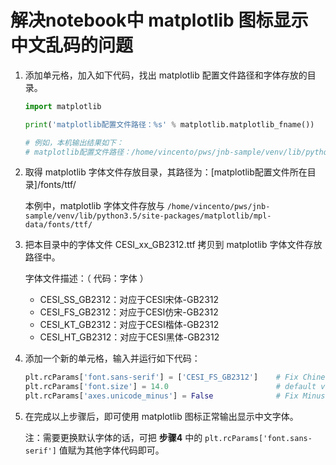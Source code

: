 # 解决notebook中 matplotlib 图标显示中文乱码的问题

1. 添加单元格，加入如下代码，找出 matplotlib 配置文件路径和字体存放的目录。

    ```Python
    import matplotlib

    print('matplotlib配置文件路径：%s' % matplotlib.matplotlib_fname())

    # 例如，本机输出结果如下：
    # matplotlib配置文件路径：/home/vincento/pws/jnb-sample/venv/lib/python3.5/site-packages/matplotlib/mpl-data/matplotlibrc
    ```

2. 取得 matplotlib 字体文件存放目录，其路径为：[matplotlib配置文件所在目录]/fonts/ttf/

    本例中，matplotlib 字体文件存放与 `/home/vincento/pws/jnb-sample/venv/lib/python3.5/site-packages/matplotlib/mpl-data/fonts/ttf/`

3. 把本目录中的字体文件 CESI_xx_GB2312.ttf 拷贝到 matplotlib 字体文件存放路径中。

    字体文件描述：（ 代码：字体 ）

    - CESI_SS_GB2312：对应于CESI宋体-GB2312
    - CESI_FS_GB2312：对应于CESI仿宋-GB2312
    - CESI_KT_GB2312：对应于CESI楷体-GB2312
    - CESI_HT_GB2312：对应于CESI黑体-GB2312

4. 添加一个新的单元格，输入并运行如下代码：

    ```Python
    plt.rcParams['font.sans-serif'] = ['CESI_FS_GB2312']    # Fix Chinese unrecognized issue 
    plt.rcParams['font.size'] = 14.0                        # default value changes to 14
    plt.rcParams['axes.unicode_minus'] = False              # Fix Minus Sign unrecognized issue
    ```

5. 在完成以上步骤后，即可使用 matplotlib 图标正常输出显示中文字体。

    注：需要更换默认字体的话，可把 **步骤4** 中的 `plt.rcParams['font.sans-serif']` 值赋为其他字体代码即可。
